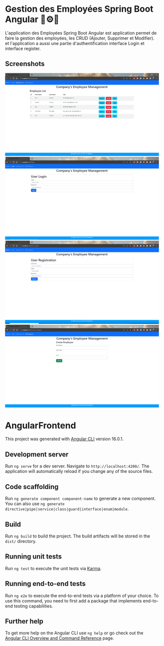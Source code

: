 # Gestion des Employées Spring Boot Angular 🔧⚙👔

L'application des Employées Spring Boot Angular est application  permet de faire la gestion des employées, les CRUD (Ajouter, Supprimer et Modifier).
et l'application a aussi une partie d'authentification interface Login et interface register.

## Screenshots

<img src="https://github.com/chabbiyosr/Gestion-des-Employees-Spring-Boot-Angular/blob/master/Liste%20des%20employes.PNG">

<img src="https://github.com/chabbiyosr/Gestion-des-Employees-Spring-Boot-Angular/blob/master/Login.PNG">

<img src="https://github.com/chabbiyosr/Gestion-des-Employees-Spring-Boot-Angular/blob/master/Register.PNG">

<img src="https://github.com/chabbiyosr/Gestion-des-Employees-Spring-Boot-Angular/blob/master/Add%20Employee.PNG">



# AngularFrontend

This project was generated with [Angular CLI](https://github.com/angular/angular-cli) version 16.0.1.

## Development server

Run `ng serve` for a dev server. Navigate to `http://localhost:4200/`. The application will automatically reload if you change any of the source files.

## Code scaffolding

Run `ng generate component component-name` to generate a new component. You can also use `ng generate directive|pipe|service|class|guard|interface|enum|module`.

## Build

Run `ng build` to build the project. The build artifacts will be stored in the `dist/` directory.

## Running unit tests

Run `ng test` to execute the unit tests via [Karma](https://karma-runner.github.io).

## Running end-to-end tests

Run `ng e2e` to execute the end-to-end tests via a platform of your choice. To use this command, you need to first add a package that implements end-to-end testing capabilities.

## Further help

To get more help on the Angular CLI use `ng help` or go check out the [Angular CLI Overview and Command Reference](https://angular.io/cli) page.
